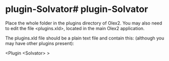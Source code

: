 # plugin-Solvator# plugin-Solvator

Place the whole folder in the plugins directory of Olex2.
You may also need to edit the file <plugins.xld>, located in the main Olex2 application.

The plugins.xld file should be a plain text file and contain this: (although you may have other plugins present): 

<Plugin
\<Solvator>
\>
  
  
